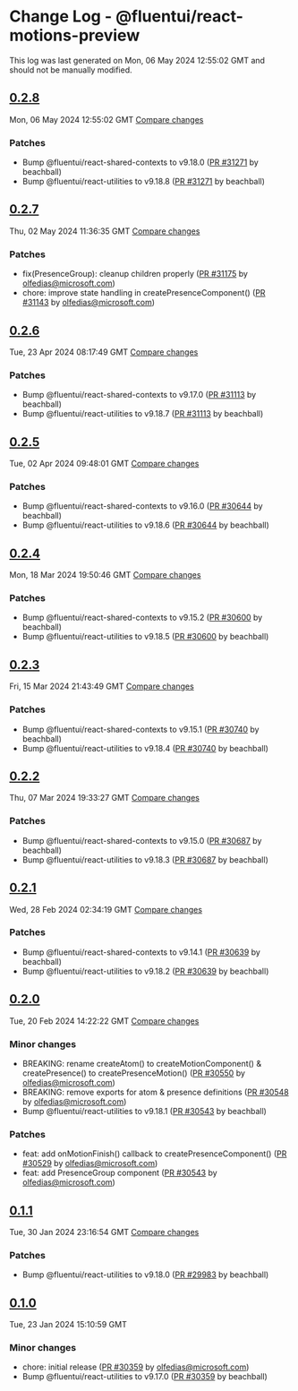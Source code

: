 # Change Log - @fluentui/react-motions-preview

This log was last generated on Mon, 06 May 2024 12:55:02 GMT and should not be manually modified.

<!-- Start content -->

## [0.2.8](https://github.com/microsoft/fluentui/tree/@fluentui/react-motions-preview_v0.2.8)

Mon, 06 May 2024 12:55:02 GMT 
[Compare changes](https://github.com/microsoft/fluentui/compare/@fluentui/react-motions-preview_v0.2.7..@fluentui/react-motions-preview_v0.2.8)

### Patches

- Bump @fluentui/react-shared-contexts to v9.18.0 ([PR #31271](https://github.com/microsoft/fluentui/pull/31271) by beachball)
- Bump @fluentui/react-utilities to v9.18.8 ([PR #31271](https://github.com/microsoft/fluentui/pull/31271) by beachball)

## [0.2.7](https://github.com/microsoft/fluentui/tree/@fluentui/react-motions-preview_v0.2.7)

Thu, 02 May 2024 11:36:35 GMT 
[Compare changes](https://github.com/microsoft/fluentui/compare/@fluentui/react-motions-preview_v0.2.6..@fluentui/react-motions-preview_v0.2.7)

### Patches

- fix(PresenceGroup): cleanup children properly ([PR #31175](https://github.com/microsoft/fluentui/pull/31175) by olfedias@microsoft.com)
- chore: improve state handling in createPresenceComponent() ([PR #31143](https://github.com/microsoft/fluentui/pull/31143) by olfedias@microsoft.com)

## [0.2.6](https://github.com/microsoft/fluentui/tree/@fluentui/react-motions-preview_v0.2.6)

Tue, 23 Apr 2024 08:17:49 GMT 
[Compare changes](https://github.com/microsoft/fluentui/compare/@fluentui/react-motions-preview_v0.2.5..@fluentui/react-motions-preview_v0.2.6)

### Patches

- Bump @fluentui/react-shared-contexts to v9.17.0 ([PR #31113](https://github.com/microsoft/fluentui/pull/31113) by beachball)
- Bump @fluentui/react-utilities to v9.18.7 ([PR #31113](https://github.com/microsoft/fluentui/pull/31113) by beachball)

## [0.2.5](https://github.com/microsoft/fluentui/tree/@fluentui/react-motions-preview_v0.2.5)

Tue, 02 Apr 2024 09:48:01 GMT 
[Compare changes](https://github.com/microsoft/fluentui/compare/@fluentui/react-motions-preview_v0.2.4..@fluentui/react-motions-preview_v0.2.5)

### Patches

- Bump @fluentui/react-shared-contexts to v9.16.0 ([PR #30644](https://github.com/microsoft/fluentui/pull/30644) by beachball)
- Bump @fluentui/react-utilities to v9.18.6 ([PR #30644](https://github.com/microsoft/fluentui/pull/30644) by beachball)

## [0.2.4](https://github.com/microsoft/fluentui/tree/@fluentui/react-motions-preview_v0.2.4)

Mon, 18 Mar 2024 19:50:46 GMT 
[Compare changes](https://github.com/microsoft/fluentui/compare/@fluentui/react-motions-preview_v0.2.3..@fluentui/react-motions-preview_v0.2.4)

### Patches

- Bump @fluentui/react-shared-contexts to v9.15.2 ([PR #30600](https://github.com/microsoft/fluentui/pull/30600) by beachball)
- Bump @fluentui/react-utilities to v9.18.5 ([PR #30600](https://github.com/microsoft/fluentui/pull/30600) by beachball)

## [0.2.3](https://github.com/microsoft/fluentui/tree/@fluentui/react-motions-preview_v0.2.3)

Fri, 15 Mar 2024 21:43:49 GMT 
[Compare changes](https://github.com/microsoft/fluentui/compare/@fluentui/react-motions-preview_v0.2.2..@fluentui/react-motions-preview_v0.2.3)

### Patches

- Bump @fluentui/react-shared-contexts to v9.15.1 ([PR #30740](https://github.com/microsoft/fluentui/pull/30740) by beachball)
- Bump @fluentui/react-utilities to v9.18.4 ([PR #30740](https://github.com/microsoft/fluentui/pull/30740) by beachball)

## [0.2.2](https://github.com/microsoft/fluentui/tree/@fluentui/react-motions-preview_v0.2.2)

Thu, 07 Mar 2024 19:33:27 GMT 
[Compare changes](https://github.com/microsoft/fluentui/compare/@fluentui/react-motions-preview_v0.2.1..@fluentui/react-motions-preview_v0.2.2)

### Patches

- Bump @fluentui/react-shared-contexts to v9.15.0 ([PR #30687](https://github.com/microsoft/fluentui/pull/30687) by beachball)
- Bump @fluentui/react-utilities to v9.18.3 ([PR #30687](https://github.com/microsoft/fluentui/pull/30687) by beachball)

## [0.2.1](https://github.com/microsoft/fluentui/tree/@fluentui/react-motions-preview_v0.2.1)

Wed, 28 Feb 2024 02:34:19 GMT 
[Compare changes](https://github.com/microsoft/fluentui/compare/@fluentui/react-motions-preview_v0.2.0..@fluentui/react-motions-preview_v0.2.1)

### Patches

- Bump @fluentui/react-shared-contexts to v9.14.1 ([PR #30639](https://github.com/microsoft/fluentui/pull/30639) by beachball)
- Bump @fluentui/react-utilities to v9.18.2 ([PR #30639](https://github.com/microsoft/fluentui/pull/30639) by beachball)

## [0.2.0](https://github.com/microsoft/fluentui/tree/@fluentui/react-motions-preview_v0.2.0)

Tue, 20 Feb 2024 14:22:22 GMT 
[Compare changes](https://github.com/microsoft/fluentui/compare/@fluentui/react-motions-preview_v0.1.1..@fluentui/react-motions-preview_v0.2.0)

### Minor changes

- BREAKING: rename createAtom() to createMotionComponent() & createPresence() to createPresenceMotion() ([PR #30550](https://github.com/microsoft/fluentui/pull/30550) by olfedias@microsoft.com)
- BREAKING: remove exports for atom & presence definitions ([PR #30548](https://github.com/microsoft/fluentui/pull/30548) by olfedias@microsoft.com)
- Bump @fluentui/react-utilities to v9.18.1 ([PR #30543](https://github.com/microsoft/fluentui/pull/30543) by beachball)

### Patches

- feat: add onMotionFinish() callback to createPresenceComponent() ([PR #30529](https://github.com/microsoft/fluentui/pull/30529) by olfedias@microsoft.com)
- feat: add PresenceGroup component ([PR #30543](https://github.com/microsoft/fluentui/pull/30543) by olfedias@microsoft.com)

## [0.1.1](https://github.com/microsoft/fluentui/tree/@fluentui/react-motions-preview_v0.1.1)

Tue, 30 Jan 2024 23:16:54 GMT 
[Compare changes](https://github.com/microsoft/fluentui/compare/@fluentui/react-motions-preview_v0.1.0..@fluentui/react-motions-preview_v0.1.1)

### Patches

- Bump @fluentui/react-utilities to v9.18.0 ([PR #29983](https://github.com/microsoft/fluentui/pull/29983) by beachball)

## [0.1.0](https://github.com/microsoft/fluentui/tree/@fluentui/react-motions-preview_v0.1.0)

Tue, 23 Jan 2024 15:10:59 GMT

### Minor changes

- chore: initial release ([PR #30359](https://github.com/microsoft/fluentui/pull/30359) by olfedias@microsoft.com)
- Bump @fluentui/react-utilities to v9.17.0 ([PR #30359](https://github.com/microsoft/fluentui/pull/30359) by beachball)
